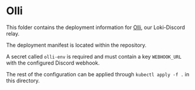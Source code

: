 # Olli

This folder contains the deployment information for [Olli](https://github.com/python-discord/olli), our Loki-Discord relay.

The deployment manifest is located within the repository.

A secret called `olli-env` is required and must contain a key `WEBHOOK_URL` with the configured Discord webhook.

The rest of the configuration can be applied through `kubectl apply -f .` in this directory.
